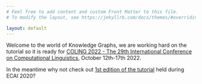 ```yaml
---
# Feel free to add content and custom Front Matter to this file.
# To modify the layout, see https://jekyllrb.com/docs/themes/#overriding-theme-defaults

layout: default
---
```



Welcome to the world of Knowledge Graphs, we are working hard on the tutorial so it is ready for [COLING 2022 - The 29th International Conference on Computational Linguistics](https://coling2022.org/), October 12th-17th 2022.


In the meantime why not check out [1st edition of the tutorial](https://kge-tutorial-ecai2020.github.io/) held during ECAI 2020?
